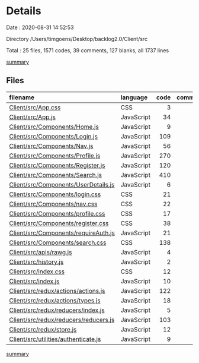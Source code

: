 # Details

Date : 2020-08-31 14:52:53

Directory /Users/timgoens/Desktop/backlog2.0/Client/src

Total : 25 files,  1571 codes, 39 comments, 127 blanks, all 1737 lines

[summary](results.md)

## Files
| filename | language | code | comment | blank | total |
| :--- | :--- | ---: | ---: | ---: | ---: |
| [Client/src/App.css](/Client/src/App.css) | CSS | 3 | 1 | 1 | 5 |
| [Client/src/App.js](/Client/src/App.js) | JavaScript | 34 | 0 | 5 | 39 |
| [Client/src/Components/Home.js](/Client/src/Components/Home.js) | JavaScript | 9 | 0 | 2 | 11 |
| [Client/src/Components/Login.js](/Client/src/Components/Login.js) | JavaScript | 109 | 0 | 11 | 120 |
| [Client/src/Components/Nav.js](/Client/src/Components/Nav.js) | JavaScript | 56 | 1 | 7 | 64 |
| [Client/src/Components/Profile.js](/Client/src/Components/Profile.js) | JavaScript | 270 | 0 | 9 | 279 |
| [Client/src/Components/Register.js](/Client/src/Components/Register.js) | JavaScript | 120 | 2 | 10 | 132 |
| [Client/src/Components/Search.js](/Client/src/Components/Search.js) | JavaScript | 410 | 11 | 17 | 438 |
| [Client/src/Components/UserDetails.js](/Client/src/Components/UserDetails.js) | JavaScript | 6 | 0 | 3 | 9 |
| [Client/src/Components/login.css](/Client/src/Components/login.css) | CSS | 21 | 0 | 2 | 23 |
| [Client/src/Components/nav.css](/Client/src/Components/nav.css) | CSS | 22 | 1 | 3 | 26 |
| [Client/src/Components/profile.css](/Client/src/Components/profile.css) | CSS | 17 | 0 | 4 | 21 |
| [Client/src/Components/register.css](/Client/src/Components/register.css) | CSS | 38 | 0 | 3 | 41 |
| [Client/src/Components/requireAuth.js](/Client/src/Components/requireAuth.js) | JavaScript | 21 | 0 | 5 | 26 |
| [Client/src/Components/search.css](/Client/src/Components/search.css) | CSS | 138 | 3 | 7 | 148 |
| [Client/src/apis/rawg.js](/Client/src/apis/rawg.js) | JavaScript | 4 | 0 | 2 | 6 |
| [Client/src/history.js](/Client/src/history.js) | JavaScript | 2 | 0 | 3 | 5 |
| [Client/src/index.css](/Client/src/index.css) | CSS | 12 | 0 | 2 | 14 |
| [Client/src/index.js](/Client/src/index.js) | JavaScript | 10 | 0 | 2 | 12 |
| [Client/src/redux/actions/actions.js](/Client/src/redux/actions/actions.js) | JavaScript | 122 | 9 | 10 | 141 |
| [Client/src/redux/actions/types.js](/Client/src/redux/actions/types.js) | JavaScript | 18 | 0 | 1 | 19 |
| [Client/src/redux/reducers/index.js](/Client/src/redux/reducers/index.js) | JavaScript | 5 | 0 | 2 | 7 |
| [Client/src/redux/reducers/reducers.js](/Client/src/redux/reducers/reducers.js) | JavaScript | 103 | 9 | 9 | 121 |
| [Client/src/redux/store.js](/Client/src/redux/store.js) | JavaScript | 12 | 2 | 5 | 19 |
| [Client/src/utilities/authenticate.js](/Client/src/utilities/authenticate.js) | JavaScript | 9 | 0 | 2 | 11 |

[summary](results.md)